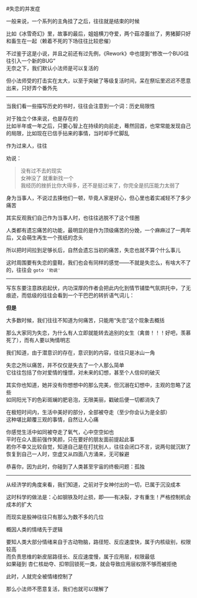 #失恋的并发症

一般来说，一个系列的主角挂了之后，往往就是结束的时候  

比如《冰雪奇幻》里，故事的最后，姐姐横刀夺爱，两个菇凉蕾丝了，男猪脚只好和畜生在一起（赖着不死的下场往往比较悲催）

不过鉴于这是小说，并且之前还有过先例，《Rework》中也提到“修改一个BUG往往引入一个新的BUG”  
无奈之下，我们默认小法师是可以复活的

但小法师受的打击实在太大，以至于突破了等级复活时间，呆在祭坛里迟迟不愿意出来，只好弄个番外先  

---

当我们看一些描写历史的书时，往往会注意到一个词：历史局限性

对于独立个体来说，也是存在的  
比如半年或一年之后，只要心智上在持续的向前走，蓦然回首，也常常能发现自己的局限，比如现在已信手拈来的事情，当时却手忙脚乱

作为过来人，往往

劝说：
>没有过不去的现实  
女神没了 就重新找一个  
我经历的挫折比你大得多，还不是挺过来了，你完全是抗压能力太弱了

身为当事人，不说过去揍他们一顿，毕竟人家是好心，但心里也着实减轻不了多少痛苦

其实反观我们自己作为当事人时，也往往逃脱不了这个怪圈

人类都有遗忘痛苦的功能，最明显的是作为顶级痛苦的分娩，一个麻麻过了一两年后，又会萌生再生一个孩纸的念头  

所以把时间拉到足够长后，自然会遗忘当初的痛苦，失恋也就不算个什么事儿

这时周围要有失恋的童鞋，我们也会有同样的感觉——不就是失恋么，有啥大不了的，往往会 `goto '劝说'`

---

写东东要注意跌宕起伏，内功深厚的作者会把此内化到情节铺垫气氛烘托中，了无痕迹，而低级的往往会看到一个干巴巴的转折语气词儿：

**但是**

大多数时候，我们往往不知道为何痛苦，只能用“失恋”这个现象去概括

那么大家同为失恋，为什么有人立即就能转去追别的女生（禽兽！！！好吧，羡慕死了），而有人要以殉情明志


我们知道，由于潜意识的存在，意识到的内容，往往只是冰山一角

失恋之所以痛苦，并不仅仅是失去了一个人那么简单  
它往往包括了你对爱情的憧憬，对未来的幻想，甚至个人信仰的破灭

其实你也知道，她并没有你想想中的那么完美，但沉溺在幻想中，主观的忽略了这些  
如同阳光下的色彩斑斓的肥皂泡，无限美丽，戳破后便一切都消失了  

在极短时间内，生活中美好的部分，全部被夺走（至少你会认为是全部）  
这种堪比颠覆三观的事情，自然让人心痛
 
你感觉生活中如同被夺走了氧气，心中空空如也    
平时在众人面前强作笑颜，只在要好的朋友面前提起此事  
若你不幸又比较自觉，知道自己是在打扰别人，往往会闭口不言，说两句就沉默了   
恢复到自己一人时，空虚又从四面八方涌来，无可躲避

恭喜你，因为此时，你碰到了人类甚至宇宙的终极问题：孤独

---

从经济学的角度来看，我们知道，之前对于女神付出的一切，已属于沉没成本  

这时科学的做法是：心如钢铁及时止损，即——有决裂，才有重生！严格控制机会成本的扩大

而现实是股神往往只有那么为数不多的几位

概因人类的情绪先于逻辑

要知人类大部分情绪来自于古动物脑，路径短、反应速度快，属于内核级别，权限较高  
而负责思维的新皮层路径长、反应速度慢，属于应用层，权限最低    
如果碰到 杏仁核劫夺、扣带回锁死一类，就会导致应用层权限不够而被拒绝

此时，人就完全被情绪控制了

那么小法师不愿意复活，我们也就可以理解了
